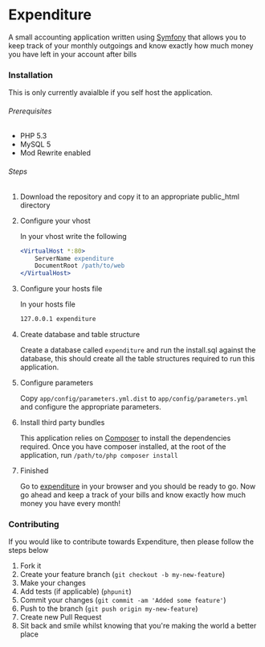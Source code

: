 Expenditure
============
A small accounting application written using [Symfony](http://symfony.com/) that allows you to keep track of your monthly outgoings and know exactly how much money you have left in your account after bills

### Installation

This is only currently avaialble if you self host the application. 

###### Prerequisites

- PHP 5.3
- MySQL 5
- Mod Rewrite enabled

###### Steps

1. Download the repository and copy it to an appropriate public_html directory

2. Configure your vhost

    In your vhost write the following

    ```apache
    <VirtualHost *:80>
        ServerName expenditure
        DocumentRoot /path/to/web
    </VirtualHost>
    ```

3. Configure your hosts file

    In your hosts file
    
    ```apache
    127.0.0.1 expenditure
    ```

4. Create database and table structure

    Create a database called `expenditure` and run the install.sql against the database, this should create all the table structures required to run this application. 

5. Configure parameters

    Copy `app/config/parameters.yml.dist` to `app/config/parameters.yml` and configure the appropriate parameters.

6. Install third party bundles

    This application relies on [Composer](http://getcomposer.org/download/) to install the dependencies required. Once you have composer installed, at the root of the application, run `/path/to/php composer install`
    
7. Finished

    Go to [expenditure](http://expenditure) in your browser and you should be ready to go. Now go ahead and keep a track of your bills and know exactly how much money you have every month!

### Contributing

If you would like to contribute towards Expenditure, then please follow the steps below

1. Fork it
2. Create your feature branch (`git checkout -b my-new-feature`)
3. Make your changes
4. Add tests (if applicable) (`phpunit`)
5. Commit your changes (`git commit -am 'Added some feature'`)
6. Push to the branch (`git push origin my-new-feature`)
7. Create new Pull Request
8. Sit back and smile whilst knowing that you're making the world a better place